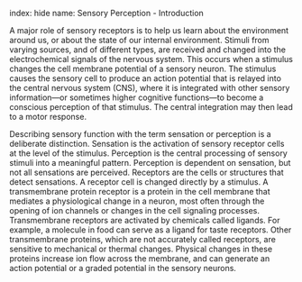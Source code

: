 index: hide
name: Sensory Perception - Introduction

A major role of sensory receptors is to help us learn about the environment around us, or about the state of our internal environment. Stimuli from varying sources, and of different types, are received and changed into the electrochemical signals of the nervous system. This occurs when a stimulus changes the cell membrane potential of a sensory neuron. The stimulus causes the sensory cell to produce an action potential that is relayed into the central nervous system (CNS), where it is integrated with other sensory information—or sometimes higher cognitive functions—to become a conscious perception of that stimulus. The central integration may then lead to a motor response.

Describing sensory function with the term sensation or perception is a deliberate distinction. Sensation is the activation of sensory receptor cells at the level of the stimulus. Perception is the central processing of sensory stimuli into a meaningful pattern. Perception is dependent on sensation, but not all sensations are perceived. Receptors are the cells or structures that detect sensations. A receptor cell is changed directly by a stimulus. A transmembrane protein receptor is a protein in the cell membrane that mediates a physiological change in a neuron, most often through the opening of ion channels or changes in the cell signaling processes. Transmembrane receptors are activated by chemicals called ligands. For example, a molecule in food can serve as a ligand for taste receptors. Other transmembrane proteins, which are not accurately called receptors, are sensitive to mechanical or thermal changes. Physical changes in these proteins increase ion flow across the membrane, and can generate an action potential or a graded potential in the sensory neurons.

